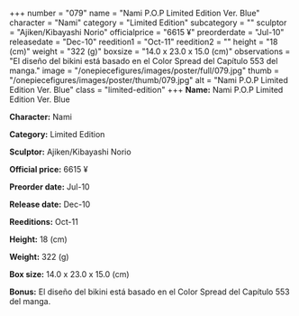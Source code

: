 +++
number = "079"
name = "Nami P.O.P Limited Edition Ver. Blue"
character = "Nami"
category = "Limited Edition"
subcategory = ""
sculptor = "Ajiken/Kibayashi Norio"
officialprice = "6615 ¥"
preorderdate = "Jul-10"
releasedate = "Dec-10"
reedition1 = "Oct-11"
reedition2 = ""
height = "18 (cm)"
weight = "322 (g)"
boxsize = "14.0 x 23.0 x 15.0 (cm)"
observations = "El diseño del bikini está basado en el Color Spread del Capítulo 553 del manga."
image = "/onepiecefigures/images/poster/full/079.jpg"
thumb = "/onepiecefigures/images/poster/thumb/079.jpg"
alt = "Nami P.O.P Limited Edition Ver. Blue"
class = "limited-edition"
+++
**Name:** Nami P.O.P Limited Edition Ver. Blue

**Character:** Nami

**Category:** Limited Edition 

**Sculptor:** Ajiken/Kibayashi Norio

**Official price:** 6615 ¥

**Preorder date:** Jul-10

**Release date:** Dec-10

**Reeditions:** Oct-11

**Height:** 18 (cm)

**Weight:** 322 (g)

**Box size:** 14.0 x 23.0 x 15.0 (cm)

**Bonus:** El diseño del bikini está basado en el Color Spread del Capítulo 553 del manga.
